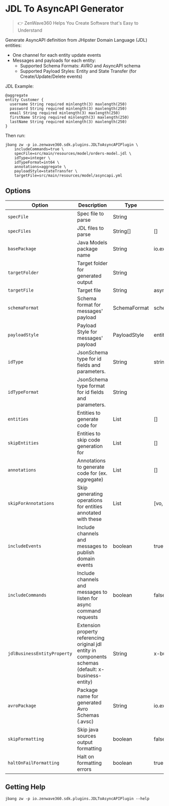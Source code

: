 # JDL To AsyncAPI Generator
> 👉 ZenWave360 Helps You Create Software that's Easy to Understand

Generate AsyncAPI definition from JHipster Domain Language (JDL) entities:

- One channel for each entity update events
- Messages and payloads for each entity:
  - Supported Schema Formats: AVRO and AsyncAPI schema
  - Supported Payload Styles: Entity and State Transfer (for Create/Update/Delete events)

JDL Example:

```jdl
@aggregate
entity Customer {
  username String required minlength(3) maxlength(250)
  password String required minlength(3) maxlength(250)
  email String required minlength(3) maxlength(250)
  firstName String required minlength(3) maxlength(250)
  lastName String required minlength(3) maxlength(250)
}
```

Then run:

```shell
jbang zw -p io.zenwave360.sdk.plugins.JDLToAsyncAPIPlugin \
    includeCommands=true \
    specFile=src/main/resources/model/orders-model.jdl \
    idType=integer \
    idTypeFormat=int64 \
    annotations=aggregate \
    payloadStyle=stateTransfer \
    targetFile=src/main/resources/model/asyncapi.yml
```



## Options

| **Option**                  | **Description**                                                                                       | **Type**     | **Default**             | **Values**            |
|-----------------------------|-------------------------------------------------------------------------------------------------------|--------------|-------------------------|-----------------------|
| `specFile`                  | Spec file to parse                                                                                    | String       |                         |                       |
| `specFiles`                 | JDL files to parse                                                                                    | String[]     | []                      |                       |
| `basePackage`               | Java Models package name                                                                              | String       | io.example.domain.model |                       |
| `targetFolder`              | Target folder for generated output                                                                    | String       |                         |                       |
| `targetFile`                | Target file                                                                                           | String       | asyncapi.yml            |                       |
| `schemaFormat`              | Schema format for messages' payload                                                                   | SchemaFormat | schema                  | schema, avro          |
| `payloadStyle`              | Payload Style for messages' payload                                                                   | PayloadStyle | entity                  | entity, stateTransfer |
| `idType`                    | JsonSchema type for id fields and parameters.                                                         | String       | string                  |                       |
| `idTypeFormat`              | JsonSchema type format for id fields and parameters.                                                  | String       |                         |                       |
| `entities`                  | Entities to generate code for                                                                         | List         | []                      |                       |
| `skipEntities`              | Entities to skip code generation for                                                                  | List         | []                      |                       |
| `annotations`               | Annotations to generate code for (ex. aggregate)                                                      | List         | []                      |                       |
| `skipForAnnotations`        | Skip generating operations for entities annotated with these                                          | List         | [vo, embedded, skip]    |                       |
| `includeEvents`             | Include channels and messages to publish domain events                                                | boolean      | true                    |                       |
| `includeCommands`           | Include channels and messages to listen for async command requests                                    | boolean      | false                   |                       |
| `jdlBusinessEntityProperty` | Extension property referencing original jdl entity in components schemas (default: x-business-entity) | String       | x-business-entity       |                       |
| `avroPackage`               | Package name for generated Avro Schemas (.avsc)                                                       | String       | io.example.domain.model |                       |
| `skipFormatting`            | Skip java sources output formatting                                                                   | boolean      | false                   |                       |
| `haltOnFailFormatting`      | Halt on formatting errors                                                                             | boolean      | true                    |                       |

## Getting Help

```shell
jbang zw -p io.zenwave360.sdk.plugins.JDLToAsyncAPIPlugin --help
```
